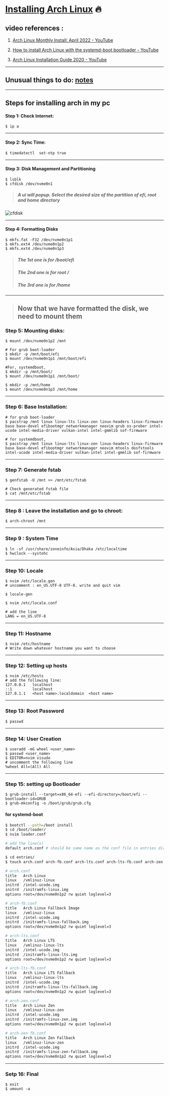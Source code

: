 # <u>Installing Arch Linux</u> 🔥

## video references :

1. [Arch Linux Monthly Install: April 2022 - YouTube](https://www.youtube.com/watch?v=HIXnT178TgI&list=PL-odKaUzOz3JarNUoE7jMEL537pmjc1hn&index=21)

2. [How to install Arch Linux with the systemd-boot bootloader - YouTube](https://www.youtube.com/watch?v=FFXRFTrZ2Lk)

3. [Arch Linux Installation Guide 2020 - YouTube](https://www.youtube.com/watch?v=PQgyW10xD8s)

---

## Unusual things to do: [notes](./notes.md)

---

## Steps for installing arch in my pc

#### Step 1: Check Internet:

```
$ ip a
```

---

#### Step 2: Sync Time:

```
$ timedatectl  set-ntp true
```

---

#### Step 3: Disk Management and Partitioning

```
$ lsblk
$ cfdisk /dev/nvme0n1
```

> ##### A ui will popup. Select the desired size of the partition of efi, root and home directory

![cfdisk](./images/Cfdisk.png)

---

#### Step 4: Formatting Disks

```
$ mkfs.fat -F32 /dev/nvme0n1p1
$ mkfs.ext4 /dev/nvme0n1p2
$ mkfs.ext4 /dev/nvme0n1p3
```

> ##### The 1st one is for /boot/efi
>
> ##### The 2nd one is for root /
>
> ##### The 3rd one is for /home

---

> ## Now that we have formatted the disk, we need to mount them

### Step 5: Mounting disks:

```
$ mount /dev/nvme0n1p2 /mnt

# For grub boot-loader
$ mkdir -p /mnt/boot/efi
$ mount /dev/nvme0n1p1 /mnt/boot/efi

#For, systemdboot,
$ mkdir -p /mnt/boot/
$ mount /dev/nvme0n1p1 /mnt/boot/

$ mkdir -p /mnt/home
$ mount /dev/nvme0n1p3 /mnt/home
```

---

### Step 6: Base Installation:

```
# for grub boot-loader
$ pacstrap /mnt linux linux-lts linux-zen linux-headers linux-firmware base base-devel efibootmgr networkmanager neovim grub os-prober intel-ucode intel-media-driver vulkan-intel intel-gmmlib sof-firmware

# for systemdboot,
$ pacstrap /mnt linux linux-lts linux-zen linux-headers linux-firmware base base-devel efibootmgr networkmanager neovim mtools dosfstools intel-ucode intel-media-driver vulkan-intel intel-gmmlib sof-firmware
```

---

### Step 7: Generate fstab

```
$ genfstab -U /mnt >> /mnt/etc/fstab

# Check generated fstab file
$ cat /mnt/etc/fstab
```

---

### Step 8 : Leave the installation and go to chroot:

```
$ arch-chroot /mnt
```

---

### Step 9 : System Time

```
$ ln -sf /usr/share/zoneinfo/Asia/Dhaka /etc/localtime
$ hwclock --systohc
```

---

### Step 10: Locale

```
$ nvim /etc/locale.gen
# uncomment : en_US.UTF-8 UTF-8. write and quit vim

$ locale-gen

$ nvim /etc/locale.conf

# add the line
LANG = en_US.UTF-8
```

---

### Step 11: Hostname

```
$ nvim /etc/hostname
# Write down whatever hostname you want to choose
```

---

### Step 12: Setting up hosts

```
$ nvim /etc/hosts
# add the following line:
127.0.0.1   localhost
::1         localhost
127.0.1.1   <host name>.localdomain  <host name>
```

---

### Step 13: Root Password

```
$ passwd
```

---

### Step 14: User Creation

```
$ useradd -mG wheel <user_name>
$ passwd <user_name>
$ EDITOR=nvim visudo
# uncomment the following line
%wheel All=(All) All
```

---

### Step 15: setting up Bootloader

```
$ grub-install --target=x86_64-efi --efi-directory=/boot/efi --bootloader-id=GRUB
$ grub-mkconfig -o /boot/grub/grub.cfg
```

#### for systemd-boot

```sh
$ bootctl --path=/boot install
$ cd /boot/loader/
$ nvim loader.conf

# add the line(s)
default arch.conf # should be same name as the conf file in entries directory

$ cd entries/
$ touch arch.conf arch-fb.conf arch-lts.conf arch-lts-fb.conf arch-zen.conf arch-zen-fb.conf

# arch.conf
title	Arch Linux
linux	/vmlinuz-linux
initrd	/intel-ucode.img
initrd	/initramfs-linux.img
options	root=/dev/nvme0n1p2 rw quiet loglevel=3

# arch-fb.conf
title	Arch Linux Fallback Image
linux	/vmlinuz-linux
initrd	/intel-ucode.img
initrd	/initramfs-linux-fallback.img
options	root=/dev/nvme0n1p2 rw quiet loglevel=3

# arch-lts.conf
title	Arch Linux LTS
linux	/vmlinuz-linux-lts
initrd	/intel-ucode.img
initrd	/initramfs-linux-lts.img
options	root=/dev/nvme0n1p2 rw quiet loglevel=3

# arch-lts-fb.conf
title	Arch Linux LTS Fallback
linux	/vmlinuz-linux-lts
initrd	/intel-ucode.img
initrd	/initramfs-linux-lts-fallback.img
options	root=/dev/nvme0n1p2 rw quiet loglevel=3

# arch-zen.conf
title	Arch Linux Zen
linux	/vmlinuz-linux-zen
initrd	/intel-ucode.img
initrd	/initramfs-linux-zen.img
options	root=/dev/nvme0n1p2 rw quiet loglevel=3

# arch-zen-fb.conf
title	Arch Linux Zen Fallback
linux	/vmlinuz-linux-zen
initrd	/intel-ucode.img
initrd	/initramfs-linux-zen-fallback.img
options	root=/dev/nvme0n1p2 rw quiet loglevel=3
```

---

### Setp 16: Final

```
$ exit
$ umount -a
```
